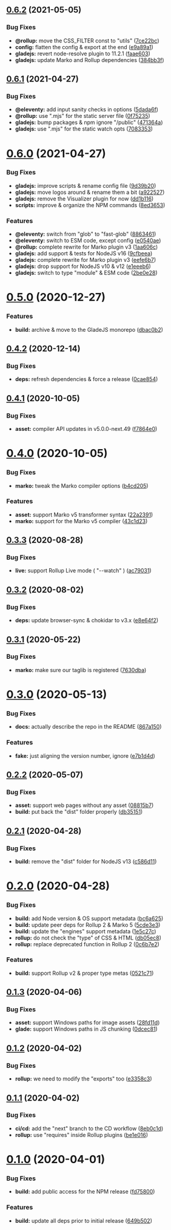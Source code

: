 ## [0.6.2](https://github.com/gladejs/gladejs/compare/rollup-v0.6.1...rollup-v0.6.2) (2021-05-05)


### Bug Fixes

* **@rollup:** move the CSS_FILTER const to "utils" ([7ce22bc](https://github.com/gladejs/gladejs/commit/7ce22bcfe0869c25552f12fd549724d9f2b0549a))
* **config:** flatten the config & export at the end ([e9a89a1](https://github.com/gladejs/gladejs/commit/e9a89a12bb8c7fbaae04f0337df4c83a60c49037))
* **gladejs:** revert node-resolve plugin to 11.2.1 ([faae603](https://github.com/gladejs/gladejs/commit/faae6035d675a6b9a81e59cd73c0d333896cb84a))
* **gladejs:** update Marko and Rollup dependencies ([384bb3f](https://github.com/gladejs/gladejs/commit/384bb3fc74636071c41b96bbe2c74b20a31df601))

## [0.6.1](https://github.com/gladejs/gladejs/compare/rollup-v0.6.0...rollup-v0.6.1) (2021-04-27)


### Bug Fixes

* **@eleventy:** add input sanity checks in options ([5dada6f](https://github.com/gladejs/gladejs/commit/5dada6f582c2ba28a25cf5950399220c66ae4628))
* **@rollup:** use ".mjs" for the static server file ([0f75235](https://github.com/gladejs/gladejs/commit/0f75235e37b98991ae956b412632efe24748493a))
* **gladejs:** bump packages & npm ignore "/public" ([471364a](https://github.com/gladejs/gladejs/commit/471364a3e5aff0f639002e985db14690611b9cad))
* **gladejs:** use ".mjs" for the static watch opts ([7083353](https://github.com/gladejs/gladejs/commit/7083353e6a215da8e46530c423bd69e784c0a417))

# [0.6.0](https://github.com/gladejs/gladejs/compare/rollup-v0.5.0...rollup-v0.6.0) (2021-04-27)


### Bug Fixes

* **gladejs:** improve scripts & rename config file ([9d39b20](https://github.com/gladejs/gladejs/commit/9d39b20405595a240e18581e208708571de43d36))
* **gladejs:** move logos around & rename them a bit ([a922527](https://github.com/gladejs/gladejs/commit/a922527a9e4d053e99504abd5327c0fdaecf40f7))
* **gladejs:** remove the Visualizer plugin for now ([dd1b116](https://github.com/gladejs/gladejs/commit/dd1b116a8c9c8103c51c97d95b8d1055b24cc2e7))
* **scripts:** improve & organize the NPM commands ([8ed3653](https://github.com/gladejs/gladejs/commit/8ed36538653211571c5333a0f9566d919cf8a17d))


### Features

* **@eleventy:** switch from "glob" to "fast-glob" ([8863461](https://github.com/gladejs/gladejs/commit/8863461bb91da7509157b2b783e186e4bff0a34a))
* **@eleventy:** switch to ESM code, except config ([e0540ae](https://github.com/gladejs/gladejs/commit/e0540ae374315b04ea5c5d540bbf97f66a128c8c))
* **@rollup:** complete rewrite for Marko plugin v3 ([1aa606c](https://github.com/gladejs/gladejs/commit/1aa606cdda8d18267ddceb57b62cc86e0e788e6e))
* **gladejs:** add support & tests for NodeJS v16 ([9cfbeea](https://github.com/gladejs/gladejs/commit/9cfbeea5a3db66a2c9e66564e119448f0d591708))
* **gladejs:** complete rewrite for Marko plugin v3 ([eefe6b7](https://github.com/gladejs/gladejs/commit/eefe6b75134585ed4c0a39813cecec284a1a8c15))
* **gladejs:** drop support for NodeJS v10 & v12 ([e1eeeb6](https://github.com/gladejs/gladejs/commit/e1eeeb67836a925d3613bcf453b9bfee860191f4))
* **gladejs:** switch to type "module" & ESM code ([2be0e28](https://github.com/gladejs/gladejs/commit/2be0e28473301c0430cd260f8d3d92c64a895e3a))

# [0.5.0](https://github.com/gladejs/rollup/compare/v0.4.2...v0.5.0) (2020-12-27)


### Features

* **build:** archive & move to the GladeJS monorepo ([dbac0b2](https://github.com/gladejs/rollup/commit/dbac0b2324a3265e85563744887b079df3206694))

## [0.4.2](https://github.com/gladejs/rollup/compare/v0.4.1...v0.4.2) (2020-12-14)


### Bug Fixes

* **deps:** refresh dependencies & force a release ([0cae854](https://github.com/gladejs/rollup/commit/0cae854e1bce435d8beb776f6443a657b8886ce6))

## [0.4.1](https://github.com/gladejs/rollup/compare/v0.4.0...v0.4.1) (2020-10-05)


### Bug Fixes

* **asset:** compiler API updates in v5.0.0-next.49 ([f7864e0](https://github.com/gladejs/rollup/commit/f7864e03334d3592e683f466f1eeefd8b61345ce))

# [0.4.0](https://github.com/gladejs/rollup/compare/v0.3.3...v0.4.0) (2020-10-05)


### Bug Fixes

* **marko:** tweak the Marko compiler options ([b4cd205](https://github.com/gladejs/rollup/commit/b4cd205b6a7e2d1a977de9f8f5ce020180c45e32))


### Features

* **asset:** support Marko v5 transformer syntax ([22a2391](https://github.com/gladejs/rollup/commit/22a23910cea518a9a31b06d5d600d1f2be7e41b6))
* **marko:** support for the Marko v5 compiler ([43c1d23](https://github.com/gladejs/rollup/commit/43c1d237c07f7c05415f6a2e103dad877e3d1795))

## [0.3.3](https://github.com/gladejs/rollup/compare/v0.3.2...v0.3.3) (2020-08-28)


### Bug Fixes

* **live:** support Rollup Live mode ( "--watch" ) ([ac79031](https://github.com/gladejs/rollup/commit/ac790312ed3ab602b75d7d2fa7f9c0f3b48b025b))

## [0.3.2](https://github.com/gladejs/rollup/compare/v0.3.1...v0.3.2) (2020-08-02)


### Bug Fixes

* **deps:** update browser-sync & chokidar to v3.x ([e8e64f2](https://github.com/gladejs/rollup/commit/e8e64f2b14fea34871a79531f18f24de2503c9fd))

## [0.3.1](https://github.com/gladejs/rollup/compare/v0.3.0...v0.3.1) (2020-05-22)


### Bug Fixes

* **marko:** make sure our taglib is registered ([7630dba](https://github.com/gladejs/rollup/commit/7630dba2c8a0d5df0712a7be31b22786112f3ff2))

# [0.3.0](https://github.com/gladejs/rollup/compare/v0.2.2...v0.3.0) (2020-05-13)


### Bug Fixes

* **docs:** actually describe the repo in the README ([867a150](https://github.com/gladejs/rollup/commit/867a1502daa9368c99087589522b6744eac51e67))


### Features

* **fake:** just aligning the version number, ignore ([e7b1d4d](https://github.com/gladejs/rollup/commit/e7b1d4d07b32e0cbc4a20084acbbbe9a8706fcc4))

## [0.2.2](https://github.com/gladejs/rollup/compare/v0.2.1...v0.2.2) (2020-05-07)


### Bug Fixes

* **asset:** support web pages without any asset ([08815b7](https://github.com/gladejs/rollup/commit/08815b73c085345b308ad3eaaa99f67d82c991e0))
* **build:** put back the "dist" folder properly ([db35151](https://github.com/gladejs/rollup/commit/db351510f3aa6b15af6687c3c52ecd4ce05565fd))

## [0.2.1](https://github.com/gladejs/rollup/compare/v0.2.0...v0.2.1) (2020-04-28)


### Bug Fixes

* **build:** remove the "dist" folder for NodeJS v13 ([c586d11](https://github.com/gladejs/rollup/commit/c586d11b823a6c6b37f8fd63f9537eb98fbddf34))

# [0.2.0](https://github.com/gladejs/rollup/compare/v0.1.3...v0.2.0) (2020-04-28)


### Bug Fixes

* **build:** add Node version & OS support metadata ([bc6a625](https://github.com/gladejs/rollup/commit/bc6a6252335ea71a42faa2de095ec6d5e6666855))
* **build:** update peer deps for Rollup 2 & Marko 5 ([5cde3e3](https://github.com/gladejs/rollup/commit/5cde3e3fbc5a21176d46a22662dd0dd75db27c9f))
* **build:** update the "engines" support metadata ([1e5c27c](https://github.com/gladejs/rollup/commit/1e5c27c6e8fea57584383cee7acad6a537dc395d))
* **rollup:** do not check the "type" of CSS & HTML ([db05ec8](https://github.com/gladejs/rollup/commit/db05ec858092cd04fdee415da7cd8c956225f878))
* **rollup:** replace deprecated function in Rollup 2 ([0c6b7e2](https://github.com/gladejs/rollup/commit/0c6b7e2b36f8b489340ef4542325649cdae8ec07))


### Features

* **build:** support Rollup v2 & proper type metas ([0521c71](https://github.com/gladejs/rollup/commit/0521c71b494adb997b7cf5ae7755a42b7a0eced1))

## [0.1.3](https://github.com/gladejs/rollup/compare/v0.1.2...v0.1.3) (2020-04-06)


### Bug Fixes

* **asset:** support Windows paths for image assets ([28fd11d](https://github.com/gladejs/rollup/commit/28fd11d5e7124311a621d67b9aa263be2dca56d5))
* **glade:** support Windows paths in JS chunking ([0dcec81](https://github.com/gladejs/rollup/commit/0dcec81da3ab7f0439fb2c184f481d483bcc92dd))

## [0.1.2](https://github.com/gladejs/rollup/compare/v0.1.1...v0.1.2) (2020-04-02)


### Bug Fixes

* **rollup:** we need to modify the "exports" too ([e3358c3](https://github.com/gladejs/rollup/commit/e3358c331d213191c828460c6fa17dcd347e6c01))

## [0.1.1](https://github.com/gladejs/rollup/compare/v0.1.0...v0.1.1) (2020-04-02)


### Bug Fixes

* **ci/cd:** add the "next" branch to the CD workflow ([8eb0c1d](https://github.com/gladejs/rollup/commit/8eb0c1d0b71a43649ceca410bd39274a14342cbe))
* **rollup:** use "requires" inside Rollup plugins ([be1e016](https://github.com/gladejs/rollup/commit/be1e0162f9e829f5e9b6f2421b1fab8e59d2951b))

# [0.1.0](https://github.com/gladejs/rollup/compare/v0.0.1...v0.1.0) (2020-04-01)


### Bug Fixes

* **build:** add public access for the NPM release ([fd75800](https://github.com/gladejs/rollup/commit/fd75800ff4c42f0a90066dda4e5e88758db743f8))


### Features

* **build:** update all deps prior to initial release ([649b502](https://github.com/gladejs/rollup/commit/649b502687195412fc7e4dc7ca750435787ffa46))
